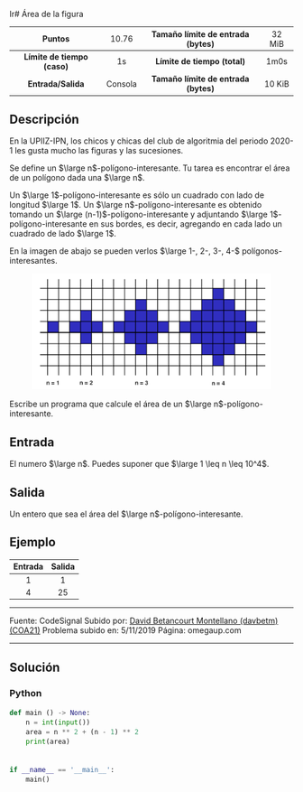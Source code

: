 Ir# Área de la figura

|           Puntos          |<span style="font-weight: normal;">10.76</span>|  Tamaño límite de entrada (bytes)  |<span style="font-weight: normal;">32 MiB</span>|
|      :------------:       |               :------------:                  |           :------------:           | :------------: |
|**Límite de tiempo (caso)**|                     1s                        |    **Límite de tiempo (total)**    |      1m0s      |
|     **Entrada/Salida**    |                  Consola                      |**Tamaño límite de entrada (bytes)**|     10 KiB     |


## Descripción
En la UPIIZ-IPN, los chicos y chicas del club de algoritmia del periodo 2020-1 les gusta mucho las figuras y las sucesiones.

Se define un $\large n$-polígono-interesante. Tu tarea es encontrar el área de un polígono dada una $\large n$.

Un $\large 1$-polígono-interesante es sólo un cuadrado con lado de longitud $\large 1$. Un $\large n$-polígono-interesante es obtenido tomando un $\large (n-1)$-polígono-interesante y adjuntando $\large 1$-polígono-interesante en sus bordes, es decir, agregando en cada lado un cuadrado de lado $\large 1$.

En la imagen de abajo se pueden verlos $\large 1-, 2-, 3-, 4-$ polígonos-interesantes.

<figure>
    <img src="./poligonos-interesantes.png" alt="Polígonos interesantes."/>
</figure>

Escribe un programa que calcule el área de un $\large n$-polígono-interesante.

## Entrada
El numero $\large n$. Puedes suponer que $\large 1 \leq n \leq 10^4$.

## Salida
Un entero que sea el área del $\large n$-polígono-interesante.

## Ejemplo
<table style="text-align: center;" >
    <thead>
        <tr>
            <th>Entrada</th>
            <th>Salida</th>
        </tr>
    </thead>
    <tbody>
        <tr>
            <td>1</td>
            <td>1</td>
        </tr>
        <tr>
            <td>4</td>
            <td>25</td>
        </tr>
    </tbody>
</table>

------------

Fuente: CodeSignal
Subido por: [David Betancourt Montellano (davbetm) (COA21)](https://omegaup.com/profile/davbetm/ "David Betancourt Montellano (davbetm) (COA21)")
Problema subido en: 5/11/2019
Página: omegaup.com

------------

## Solución
### Python
```py
def main () -> None:
    n = int(input())
    area = n ** 2 + (n - 1) ** 2
    print(area)


if __name__ == '__main__':
    main()
```
